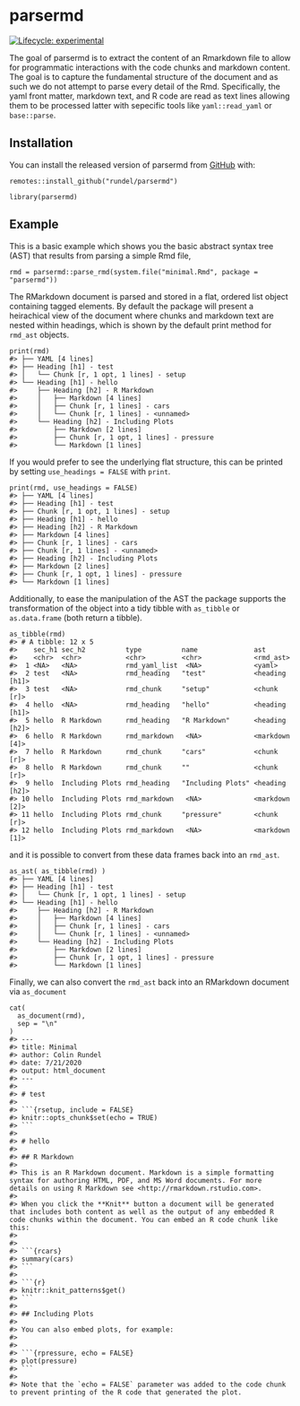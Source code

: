 
<!-- README.md is generated from README.Rmd. Please edit that file -->

parsermd
========

<!-- badges: start -->

[![Lifecycle:
experimental](https://img.shields.io/badge/lifecycle-experimental-orange.svg)](https://www.tidyverse.org/lifecycle/#experimental)
<!-- badges: end -->

The goal of parsermd is to extract the content of an Rmarkdown file to
allow for programmatic interactions with the code chunks and markdown
content. The goal is to capture the fundamental structure of the
document and as such we do not attempt to parse every detail of the Rmd.
Specifically, the yaml front matter, markdown text, and R code are read
as text lines allowing them to be processed latter with sepecific tools
like `yaml::read_yaml` or `base::parse`.

Installation
------------

You can install the released version of parsermd from
[GitHub](https://github.com/rundel/parsermd) with:

    remotes::install_github("rundel/parsermd")

    library(parsermd)

Example
-------

This is a basic example which shows you the basic abstract syntax tree
(AST) that results from parsing a simple Rmd file,

    rmd = parsermd::parse_rmd(system.file("minimal.Rmd", package = "parsermd"))

The RMarkdown document is parsed and stored in a flat, ordered list
object containing tagged elements. By default the package will present a
heirachical view of the document where chunks and markdown text are
nested within headings, which is shown by the default print method for
`rmd_ast` objects.

    print(rmd)
    #> ├── YAML [4 lines]
    #> ├── Heading [h1] - test
    #> │   └── Chunk [r, 1 opt, 1 lines] - setup
    #> └── Heading [h1] - hello
    #>     ├── Heading [h2] - R Markdown
    #>     │   ├── Markdown [4 lines]
    #>     │   ├── Chunk [r, 1 lines] - cars
    #>     │   └── Chunk [r, 1 lines] - <unnamed>
    #>     └── Heading [h2] - Including Plots
    #>         ├── Markdown [2 lines]
    #>         ├── Chunk [r, 1 opt, 1 lines] - pressure
    #>         └── Markdown [1 lines]

If you would prefer to see the underlying flat structure, this can be
printed by setting `use_headings = FALSE` with `print`.

    print(rmd, use_headings = FALSE)
    #> ├── YAML [4 lines]
    #> ├── Heading [h1] - test
    #> ├── Chunk [r, 1 opt, 1 lines] - setup
    #> ├── Heading [h1] - hello
    #> ├── Heading [h2] - R Markdown
    #> ├── Markdown [4 lines]
    #> ├── Chunk [r, 1 lines] - cars
    #> ├── Chunk [r, 1 lines] - <unnamed>
    #> ├── Heading [h2] - Including Plots
    #> ├── Markdown [2 lines]
    #> ├── Chunk [r, 1 opt, 1 lines] - pressure
    #> └── Markdown [1 lines]

Additionally, to ease the manipulation of the AST the package supports
the transformation of the object into a tidy tibble with `as_tibble` or
`as.data.frame` (both return a tibble).

    as_tibble(rmd)
    #> # A tibble: 12 x 5
    #>    sec_h1 sec_h2          type          name              ast           
    #>    <chr>  <chr>           <chr>         <chr>             <rmd_ast>     
    #>  1 <NA>   <NA>            rmd_yaml_list  <NA>             <yaml>        
    #>  2 test   <NA>            rmd_heading   "test"            <heading [h1]>
    #>  3 test   <NA>            rmd_chunk     "setup"           <chunk [r]>   
    #>  4 hello  <NA>            rmd_heading   "hello"           <heading [h1]>
    #>  5 hello  R Markdown      rmd_heading   "R Markdown"      <heading [h2]>
    #>  6 hello  R Markdown      rmd_markdown   <NA>             <markdown [4]>
    #>  7 hello  R Markdown      rmd_chunk     "cars"            <chunk [r]>   
    #>  8 hello  R Markdown      rmd_chunk     ""                <chunk [r]>   
    #>  9 hello  Including Plots rmd_heading   "Including Plots" <heading [h2]>
    #> 10 hello  Including Plots rmd_markdown   <NA>             <markdown [2]>
    #> 11 hello  Including Plots rmd_chunk     "pressure"        <chunk [r]>   
    #> 12 hello  Including Plots rmd_markdown   <NA>             <markdown [1]>

and it is possible to convert from these data frames back into an
`rmd_ast`.

    as_ast( as_tibble(rmd) )
    #> ├── YAML [4 lines]
    #> ├── Heading [h1] - test
    #> │   └── Chunk [r, 1 opt, 1 lines] - setup
    #> └── Heading [h1] - hello
    #>     ├── Heading [h2] - R Markdown
    #>     │   ├── Markdown [4 lines]
    #>     │   ├── Chunk [r, 1 lines] - cars
    #>     │   └── Chunk [r, 1 lines] - <unnamed>
    #>     └── Heading [h2] - Including Plots
    #>         ├── Markdown [2 lines]
    #>         ├── Chunk [r, 1 opt, 1 lines] - pressure
    #>         └── Markdown [1 lines]

Finally, we can also convert the `rmd_ast` back into an RMarkdown
document via `as_document`

    cat(
      as_document(rmd),
      sep = "\n"
    )
    #> ---
    #> title: Minimal
    #> author: Colin Rundel
    #> date: 7/21/2020
    #> output: html_document
    #> ---
    #> 
    #> # test
    #> 
    #> ```{rsetup, include = FALSE}
    #> knitr::opts_chunk$set(echo = TRUE)
    #> ```
    #> 
    #> # hello
    #> 
    #> ## R Markdown
    #> 
    #> This is an R Markdown document. Markdown is a simple formatting syntax for authoring HTML, PDF, and MS Word documents. For more details on using R Markdown see <http://rmarkdown.rstudio.com>.
    #> 
    #> When you click the **Knit** button a document will be generated that includes both content as well as the output of any embedded R code chunks within the document. You can embed an R code chunk like this:
    #> 
    #> 
    #> ```{rcars}
    #> summary(cars)
    #> ```
    #> 
    #> ```{r}
    #> knitr::knit_patterns$get()
    #> ```
    #> 
    #> ## Including Plots
    #> 
    #> You can also embed plots, for example:
    #> 
    #> 
    #> ```{rpressure, echo = FALSE}
    #> plot(pressure)
    #> ```
    #> 
    #> Note that the `echo = FALSE` parameter was added to the code chunk to prevent printing of the R code that generated the plot.
